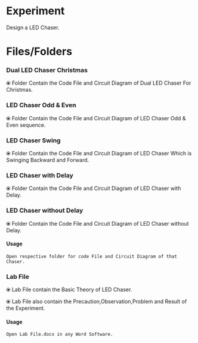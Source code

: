 # Experiment 
  Design a LED Chaser.

# Files/Folders

### Dual LED Chaser Christmas
 ⦿ Folder Contain the Code File and Circuit Diagram of Dual LED Chaser For Christmas.
 
### LED Chaser Odd & Even 
 ⦿ Folder Contain the Code File and Circuit Diagram of LED Chaser Odd & Even sequence.
 
### LED Chaser Swing
 ⦿ Folder Contain the Code File and Circuit Diagram of LED Chaser Which is Swinging Backward and Forward.
 
### LED Chaser with Delay
 ⦿ Folder Contain the Code File and Circuit Diagram of LED Chaser with Delay.
 
### LED Chaser without Delay
 ⦿ Folder Contain the Code File and Circuit Diagram of LED Chaser without Delay.
 
#### Usage 
  ```
  Open respective folder for code File and Circuit Diagram of that Chaser.
  ```
### Lab File
 ⦿ Lab File contain the Basic Theory of LED Chaser.
 
 ⦿ Lab File also contain the Precaution,Observation,Problem and Result of the Experiment.
 
#### Usage 
  ```
  Open Lab File.docx in any Word Software.
  ```
